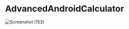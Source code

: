 # AdvancedAndroidCalculator

  ![Screenshot (153)](https://user-images.githubusercontent.com/47654151/140610089-d5dfeac5-ce51-47b8-8878-a223a49ac428.png)
